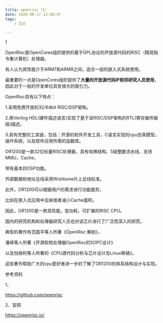 ```yaml
---
title: openrisc（1）
date: 2020-08-17 13:38:47
tags:
	- 芯片

---
```


1

OpenRisc是OpenCores组织提供的基于GPL协议的开放源代码的RISC（精简指令集计算机）处理器。

有人认为其性能介于ARM7和ARM9之间，适合一般的嵌入式系统使用。

最重要的一点是OpenCores组织提供了**大量的开放源代码IP核供研究人员使用**，因此对于一般的开发单位具有很大的吸引力。

OpenRisc具有以下特点：

1.采用免费开放的32/64bit RISC/DSP架构。

2.用Verilog HDL(硬件描述语言)实现了基于该RISC/DSP架构的RTL(寄存器传输级)描述。

3.具有完整的工具链，包括：开源的软件开发工具，C语言实现的cpu仿真模型，操作系统，以及软件应用所需的函数库。 

OR1200是一款32位标量RISC处理器，具有哈佛结构、5级整数流水线、支持MMU，Cache，

带有基本的DSP功能。

外部数据和地址总线采用Wishbone片上总线标准。

此外，OR1200可以根据用户的需求进行功能裁剪，

比如在嵌入式应用中去掉或者减小Cache面积。

因此，OR1200是一款高性能，低功耗，可扩展的RISC CPU。



国内的研究机构和处理器研究人员也对该芯片进行了广泛而深入的研究，

典型的著作有范国平等人所著《OpenRisc 解剖》，

潘峰等人所著《开源软核处理器OpenRisc的SOPC设计》

以及倪继利等人所著的《CPU源代码分析与芯片设计及Linux移植》。

这些著作帮助广大的cpu爱好者进一步的了解了OR1200的体系结构设计与实现。





参考资料

1、

https://github.com/openrisc

2、官网

https://openrisc.io/